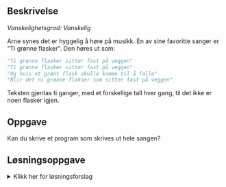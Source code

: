 ## Beskrivelse

_Vanskelighetsgrad: Vanskelig_

Arne synes det er hyggelig å høre på musikk. En av sine favoritte sanger er "Ti grønne flasker". Den høres ut som:

```python
"Ti grønne flasker sitter fast på veggen"
"Ti grønne flasker sitter fast på veggen"
"Og hvis et grønt flask skulle komme til å falle"
"Blir det ni grønne flakser som sitter fast på veggen"
```

Teksten gjentas ti ganger, med et forskellige tall hver gang, til det ikke er noen flasker igjen.

## Oppgave

Kan du skrive et program som skrives ut hele sangen?

## Løsningsoppgave

<details>
  <summary>Klikk her for løsningsforslag</summary>

```
tallord = {
    1: "Ett",
    2: "To",
    3: "Tre",
    4: "Fire",
    5: "Fem",
    6: "Seks",
    7: "Sju",
    8: "Åtte",
    9: "Ni",
    10: "Ti"
}

for i in range(10, 1, -1):
    flaske_ord = "flaske"
    if i >= 2:
        flaske_ord = flaske_ord + "r"

    grønnt_ord = 'grønnt'
    if i >= 2:
        grønnt_ord = 'grønne'

    neste_flaske_ord = "flaske"
    if i - 1 >= 2:
        neste_flaske_ord = neste_flaske_ord + 'r'

    neste_grønnt_ord = 'grønnt'
    if i - 1 >= 2:
        neste_grønnt_ord = 'grønne'

    print("\n")
    print(tallord[i] + ' ' + grønnt_ord + ' ' + flaske_ord + ' sitter fast på veggen')
    print(tallord[i] + ' ' + grønnt_ord + ' ' + flaske_ord + ' sitter fast på veggen')
    print("Hvis ett grønnt flaske skulle komme til å falle")
    print("Blir det " + (tallord[i - 1]).lower() + ' ' + neste_grønnt_ord + ' ' + neste_flaske_ord + ' som sitter fast på veggen')
```
</details>
